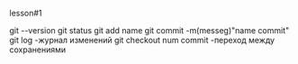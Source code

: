 lesson#1

git --version
git status
git add name
git commit -m(messeg)"name commit"
git log -журнал изменений
git checkout num commit -переход между сохранениями


